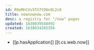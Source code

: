 ```yaml
---
id: R9oMnCVs5TX7tO6n9L2c8
title: nownownow.com
desc: a registry for "/now" pages
updated: 1638039548492
created: 1638034265356
---
```



- [[p.hasApplication]] [[t.cs.web.now]]
